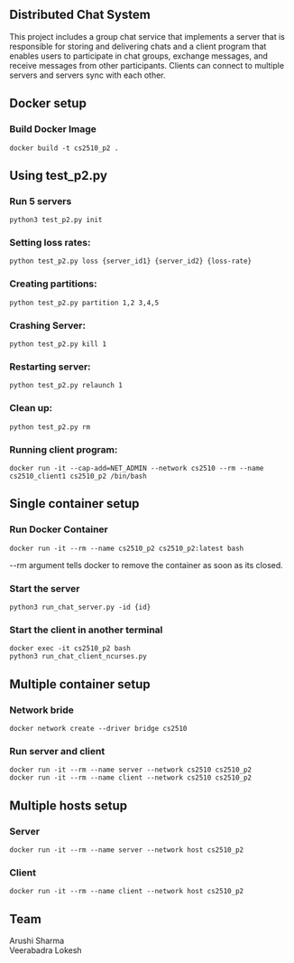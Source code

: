 ## Distributed Chat System

This project includes a group chat service that implements a server that is responsible for storing and delivering chats and a client program that enables users to participate in chat groups, exchange messages, and receive messages from other participants. Clients can connect to multiple servers and servers sync with each other.

## Docker setup
### Build Docker Image
`docker build -t cs2510_p2 .`

## Using test_p2.py

### Run 5 servers
`python3 test_p2.py init`

### Setting loss rates:
`python test_p2.py loss {server_id1} {server_id2} {loss-rate}`

### Creating partitions:
`python test_p2.py partition 1,2 3,4,5`

### Crashing Server:
`python test_p2.py kill 1`
### Restarting server:
`python test_p2.py relaunch 1`

### Clean up:
`python test_p2.py rm`

### Running client program:
`docker run -it --cap-add=NET_ADMIN --network cs2510 --rm --name cs2510_client1 cs2510_p2 /bin/bash`

## Single container setup
### Run Docker Container
`docker run -it --rm --name cs2510_p2 cs2510_p2:latest bash`

--rm argument tells docker to remove the container as soon as its closed.

### Start the server
`python3 run_chat_server.py -id {id}`

### Start the client in another terminal
```
docker exec -it cs2510_p2 bash
python3 run_chat_client_ncurses.py
```

## Multiple container setup
### Network bride
`docker network create --driver bridge cs2510`

### Run server and client
```
docker run -it --rm --name server --network cs2510 cs2510_p2
docker run -it --rm --name client --network cs2510 cs2510_p2
```
## Multiple hosts setup
### Server
`docker run -it --rm --name server --network host cs2510_p2`
### Client
`docker run -it --rm --name client --network host cs2510_p2`
<!-- ## Application Demo Video
[![IMAGE ALT TEXT HERE](https://img.youtube.com/vi/PPqlEYtEwCw/0.jpg)](https://www.youtube.com/watch?v=PPqlEYtEwCw) -->


## Team
Arushi Sharma
<br/>
Veerabadra Lokesh

